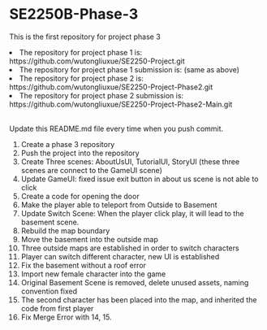 # SE2250B-Phase-3
This is the first repository for project phase 3 

<li>The repository for project phase 1 is: https://github.com/wutongliuxue/SE2250-Project.git</li>
<li>The repository for project phase 1 submission is: (same as above)</li>

<li>The repository for project phase 2 is: https://github.com/wutongliuxue/SE2250-Project-Phase2.git</li>
<li>The repository for project phase 2 submission is: https://github.com/wutongliuxue/SE2250-Project-Phase2-Main.git</li>
<br>

Update this README.md file every time when you push commit. 

1.  Create a phase 3 repository 
2.  Push the project into the repository 
3.  Create Three scenes: AboutUsUI, TutorialUI, StoryUI (these three scenes are connect to the GameUI scene)
4.  Update GameUI: fixed issue exit button in about us scene is not able to click 
5.  Create a code for opening the door
6.  Make the player able to teleport from Outside to Basement 
7.  Update Switch Scene: When the player click play, it will lead to the basement scene. 
8.  Rebuild the map boundary 
9.  Move the basement into the outside map 
10. Three outside maps are established in order to switch characters 
11. Player can switch different character, new UI is established 
12. Fix the basement without a roof error
13. Import new female character into the game
14. Original Basement Scene is removed, delete unused assets, naming convention fixed 
15. The second character has been placed into the map, and inherited the code from first player 
16. Fix Merge Error with 14, 15. 
